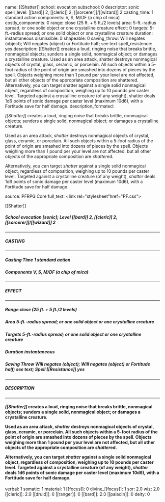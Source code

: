 name: [[Shatter]]
school: evocation
subschool: 0
descriptor: sonic
spell_level: [[bard]] 2, [[cleric]] 2, [[sorcerer]]/[[wizard]] 2
casting_time: 1 standard action
components: V, S, M/DF (a chip of mica)
costly_components: 0
range: close (25 ft. + 5 ft./2 levels)
area: 5-ft.-radius spread; or one solid object or one crystalline creature
effect: 0
targets: 5-ft.-radius spread; or one solid object or one crystalline creature
duration: instantaneous
dismissible: 0
shapeable: 0
saving_throw: Will negates (object); Will negates (object) or Fortitude half; see text
spell_resistence: yes
description: [[Shatter]] creates a loud, ringing noise that breaks brittle, nonmagical objects; sunders a single solid, nonmagical object; or damages a crystalline creature. Used as an area attack, shatter destroys nonmagical objects of crystal, glass, ceramic, or porcelain. All such objects within a 5-foot radius of the point of origin are smashed into dozens of pieces by the spell. Objects weighing more than 1 pound per your level are not affected, but all other objects of the appropriate composition are shattered. Alternatively, you can target shatter against a single solid nonmagical object, regardless of composition, weighing up to 10 pounds per caster level. Targeted against a crystalline creature (of any weight), shatter deals 1d6 points of sonic damage per caster level (maximum 10d6), with a Fortitude save for half damage.
description_formated: <p><i>[[Shatter]]</i> creates a loud, ringing noise that breaks brittle, nonmagical objects; sunders a single solid, nonmagical object; or damages a crystalline creature.</p><p>Used as an area attack, <i>shatter</i> destroys nonmagical objects of crystal, glass, ceramic, or porcelain. All such objects within a 5-foot radius of the point of origin are smashed into dozens of pieces by the spell. Objects weighing more than 1 pound per your level are not affected, but all other objects of the appropriate composition are <i>shatter</i>ed.</p><p>Alternatively, you can target <i>shatter</i> against a single solid nonmagical object, regardless of composition, weighing up to 10 pounds per caster level. Targeted against a crystalline creature (of any weight), <i>shatter</i> deals 1d6 points of sonic damage per caster level (maximum 10d6), with a Fortitude save for half damage.</p>
source: PFRPG Core
full_text: <link rel="stylesheet"href="PF.css"><div class="heading"><p class="alignleft">[[Shatter]]</p><div style="clear: both;"></div></div><div><h5><b>School </b>evocation [sonic]; <b>Level </b>[[bard]] 2, [[cleric]] 2, [[sorcerer]]/[[wizard]] 2</h5></div><hr/><div><h5><b>CASTING</b></h5></div><hr/><div><h5><b>Casting Time </b>1 standard action</h5><h5><b>Components </b>V, S, M/DF (a chip of mica)</h5></div><hr/><div><h5><b>EFFECT</b></h5></div><hr/><div><h5><b>Range </b>close (25 ft. + 5 ft./2 levels)</h5><h5><b>Area </b>5-ft.-radius spread; or one solid object or one crystalline creature</h5><h5><b>Targets </b>5-ft.-radius spread; or one solid object or one crystalline creature</h5><h5><b>Duration </b>instantaneous</h5><h5><b>Saving Throw </b>Will negates (object); Will negates (object) or Fortitude half; see text; <b>Spell [[Resistance]] </b>yes</h5></div><hr/><div><h5><b>DESCRIPTION</b></h5></div><hr/><div><h4><p><i>[[Shatter]]</i> creates a loud, ringing noise that breaks brittle, nonmagical objects; sunders a single solid, nonmagical object; or damages a crystalline creature.</p><p>Used as an area attack, <i>shatter</i> destroys nonmagical objects of crystal, glass, ceramic, or porcelain. All such objects within a 5-foot radius of the point of origin are smashed into dozens of pieces by the spell. Objects weighing more than 1 pound per your level are not affected, but all other objects of the appropriate composition are <i>shatter</i>ed.</p><p>Alternatively, you can target <i>shatter</i> against a single solid nonmagical object, regardless of composition, weighing up to 10 pounds per caster level. Targeted against a crystalline creature (of any weight), <i>shatter</i> deals 1d6 points of sonic damage per caster level (maximum 10d6), with a Fortitude save for half damage.</p></h4></div>
verbal: 1
somatic: 1
material: 1
[[focus]]: 0
divine_[[focus]]: 1
sor: 2.0
wiz: 2.0
[[cleric]]: 2.0
[[druid]]: 0
[[ranger]]: 0
[[bard]]: 2.0
[[paladin]]: 0
deity: 0
